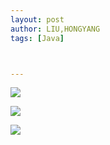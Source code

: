 ```yaml
---
layout: post
author: LIU,HONGYANG
tags: [Java]



---
```






![](https://tva1.sinaimg.cn/large/006tNbRwgy1gbiea4470kj31ag0j8tip.jpg)

![](https://tva1.sinaimg.cn/large/006tNbRwgy1gbieaikin5j319s0mwqo8.jpg)

![](https://tva1.sinaimg.cn/large/006tNbRwgy1gbieat5hogj31a40iq7hm.jpg)